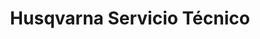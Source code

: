 ---
title: "Husqvarna Servicio Técnico"
url: /la-union/husqvarna-servicio-tecnico/
shop: reparación de automóviles
---